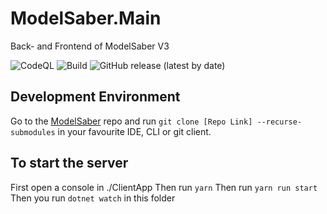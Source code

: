 # ModelSaber.Main
Back- and Frontend of ModelSaber V3

![CodeQL](https://github.com/ModelSaber/ModelSaber.API/actions/workflows/codeql.yml/badge.svg?branch=master)
![Build](https://github.com/ModelSaber/ModelSaber.API/actions/workflows/build.yml/badge.svg?branch=master)
![GitHub release (latest by date)](https://img.shields.io/github/v/release/ModelSaber/ModelSaber.Main)

## Development Environment

Go to the [ModelSaber](https://github.com/modelsaber/modelsaber) repo and run `git clone [Repo Link] --recurse-submodules` in your favourite IDE, CLI or git client.

## To start the server
First open a console in ./ClientApp
Then run `yarn`
Then run `yarn run start`
Then you run `dotnet watch` in this folder